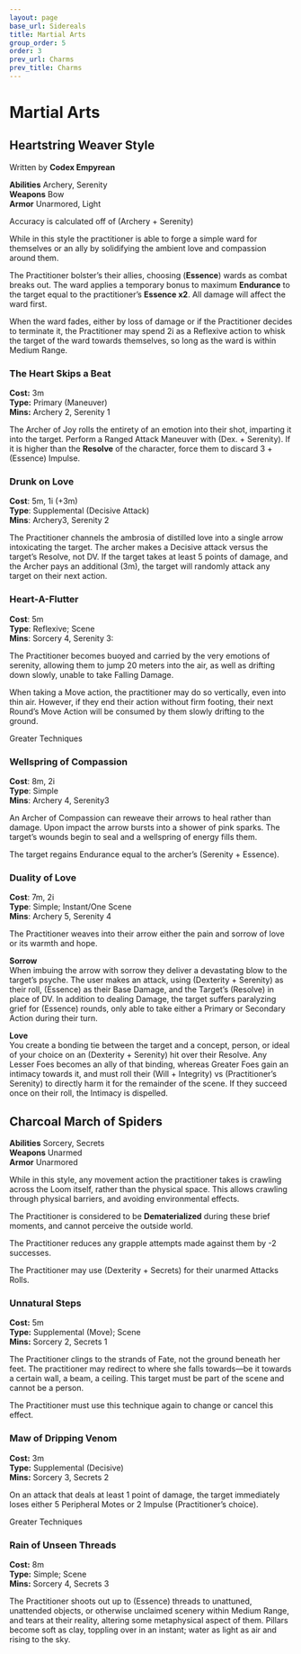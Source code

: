 ```yaml
---
layout: page
base_url: Sidereals
title: Martial Arts
group_order: 5
order: 3
prev_url: Charms
prev_title: Charms
---
```


Martial Arts
============

Heartstring Weaver Style
------------------------

Written by **Codex Empyrean**

**Abilities** Archery, Serenity  
**Weapons** Bow  
**Armor** Unarmored, Light

Accuracy is calculated off of (Archery + Serenity)

While in this style the practitioner is able to forge a simple ward for
themselves or an ally by solidifying the ambient love and compassion
around them.

The Practitioner bolster’s their allies, choosing (**Essence**) wards as
combat breaks out. The ward applies a temporary bonus to maximum
**Endurance** to the target equal to the practitioner’s **Essence x2**.
All damage will affect the ward first.

When the ward fades, either by loss of damage or if the Practitioner
decides to terminate it, the Practitioner may spend 2i as a Reflexive
action to whisk the target of the ward towards themselves, so long as
the ward is within Medium Range.

### The Heart Skips a Beat

**Cost:** 3m  
**Type:** Primary (Maneuver)  
**Mins:** Archery 2, Serenity 1

The Archer of Joy rolls the entirety of an emotion into their shot,
imparting it into the target. Perform a Ranged Attack Maneuver with
(Dex. + Serenity). If it is higher than the **Resolve** of the
character, force them to discard 3 + (Essence) Impulse.

### Drunk on Love

**Cost**: 5m, 1i (+3m)  
**Type**: Supplemental (Decisive Attack)  
**Mins**: Archery3, Serenity 2

The Practitioner channels the ambrosia of distilled love into a single
arrow intoxicating the target. The archer makes a Decisive attack versus
the target’s Resolve, not DV. If the target takes at least 5 points of
damage, and the Archer pays an additional (3m), the target will randomly
attack any target on their next action.

### Heart-A-Flutter

**Cost**: 5m  
**Type**: Reflexive; Scene  
**Mins**: Sorcery 4, Serenity 3:

The Practitioner becomes buoyed and carried by the very emotions of
serenity, allowing them to jump 20 meters into the air, as well as
drifting down slowly, unable to take Falling Damage.

When taking a Move action, the practitioner may do so vertically, even
into thin air. However, if they end their action without firm footing,
their next Round’s Move Action will be consumed by them slowly drifting
to the ground.

<div class="greater_charm">Greater Techniques</div>

### Wellspring of Compassion

**Cost**: 8m, 2i  
**Type**: Simple  
**Mins**: Archery 4, Serenity3

An Archer of Compassion can reweave their arrows to heal rather than
damage. Upon impact the arrow bursts into a shower of pink sparks. The
target’s wounds begin to seal and a wellspring of energy fills them.  
  
The target regains Endurance equal to the archer’s (Serenity + Essence).

### Duality of Love

**Cost**: 7m, 2i  
**Type**: Simple; Instant/One Scene  
**Mins**: Archery 5, Serenity 4

The Practitioner weaves into their arrow either the pain and sorrow of
love or its warmth and hope.

**Sorrow**  
When imbuing the arrow with sorrow they deliver a devastating blow to
the target’s psyche. The user makes an attack, using (Dexterity +
Serenity) as their roll, (Essence) as their Base Damage, and the
Target’s (Resolve) in place of DV. In addition to dealing Damage, the
target suffers paralyzing grief for (Essence) rounds, only able to take
either a Primary or Secondary Action during their turn.

**Love**  
You create a bonding tie between the target and a concept, person, or
ideal of your choice on an (Dexterity + Serenity) hit over their
Resolve. Any Lesser Foes becomes an ally of that binding, whereas
Greater Foes gain an intimacy towards it, and must roll their (Will +
Integrity) vs (Practitioner’s Serenity) to directly harm it for the
remainder of the scene. If they succeed once on their roll, the Intimacy
is dispelled.

 

Charcoal March of Spiders
-------------------------

**Abilities** Sorcery, Secrets  
**Weapons** Unarmed  
**Armor** Unarmored

While in this style, any movement action the practitioner takes is
crawling across the Loom itself, rather than the physical space. This
allows crawling through physical barriers, and avoiding environmental
effects.

The Practitioner is considered to be **Dematerialized** during these
brief moments, and cannot perceive the outside world.

The Practitioner reduces any grapple attempts made against them by -2
successes.

The Practitioner may use (Dexterity + Secrets) for their unarmed Attacks
Rolls.

### Unnatural Steps

**Cost:** 5m  
**Type:** Supplemental (Move); Scene  
**Mins:** Sorcery 2, Secrets 1

The Practitioner clings to the strands of Fate, not the ground beneath
her feet. The practitioner may redirect to where she falls towards—be it
towards a certain wall, a beam, a ceiling. This target must be part of
the scene and cannot be a person.

The Practitioner must use this technique again to change or cancel this
effect.

### Maw of Dripping Venom

**Cost:** 3m  
**Type:** Supplemental (Decisive)  
**Mins:** Sorcery 3, Secrets 2

On an attack that deals at least 1 point of damage, the target
immediately loses either 5 Peripheral Motes or 2 Impulse (Practitioner’s
choice).

<div class="greater_charm">Greater Techniques</div>

### Rain of Unseen Threads

**Cost:** 8m  
**Type:** Simple; Scene  
**Mins:** Sorcery 4, Secrets 3

The Practitioner shoots out up to (Essence) threads to unattuned,
unattended objects, or otherwise unclaimed scenery within Medium Range,
and tears at their reality, altering some metaphysical aspect of them.
Pillars become soft as clay, toppling over in an instant; water as light
as air and rising to the sky.
